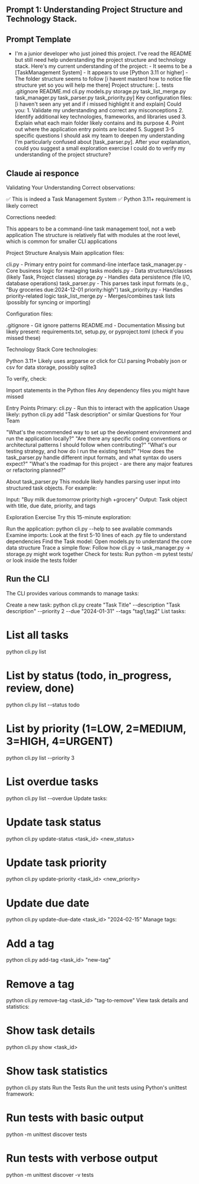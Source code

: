 ## Prompt 1: Understanding Project Structure and Technology Stack.

## Prompt Template
- I'm a junior developer who just joined this project. I've read the README but still need help understanding the project structure and technology stack. Here's my current understanding of the project: - It seems to be a [TaskManagement System] - It appears to use [Python 3.11 or higher] - The folder structure seems to follow [i havent masterd how to notice file structure yet so you will help me there] Project structure: [.. tests .gitignore README.md cli.py models.py storage.py task_list_merge.py task_manager.py task_parser.py task_priority.py] Key configuration files: [i haven't seen any yet and if i missed highlight it and explain] Could you: 1. Validate my understanding and correct any misconceptions 2. Identify additional key technologies, frameworks, and libraries used 3. Explain what each main folder likely contains and its purpose 4. Point out where the application entry points are located 5. Suggest 3-5 specific questions I should ask my team to deepen my understanding I'm particularly confused about [task_parser.py]. After your explanation, could you suggest a small exploration exercise I could do to verify my understanding of the project structure?


## Claude ai responce
Validating Your Understanding
Correct observations:

✅ This is indeed a Task Management System
✅ Python 3.11+ requirement is likely correct

Corrections needed:

This appears to be a command-line task management tool, not a web application
The structure is relatively flat with modules at the root level, which is common for smaller CLI applications

Project Structure Analysis
Main application files:

cli.py - Primary entry point for command-line interface
task_manager.py - Core business logic for managing tasks
models.py - Data structures/classes (likely Task, Project classes)
storage.py - Handles data persistence (file I/O, database operations)
task_parser.py - This parses task input formats (e.g., "Buy groceries due:2024-12-01 priority:high")
task_priority.py - Handles priority-related logic
task_list_merge.py - Merges/combines task lists (possibly for syncing or importing)

Configuration files:

.gitignore - Git ignore patterns
README.md - Documentation
Missing but likely present: requirements.txt, setup.py, or pyproject.toml (check if you missed these)

Technology Stack
Core technologies:

Python 3.11+
Likely uses argparse or click for CLI parsing
Probably json or csv for data storage, possibly sqlite3

To verify, check:

Import statements in the Python files
Any dependency files you might have missed

Entry Points
Primary: cli.py - Run this to interact with the application
Usage likely: python cli.py add "Task description" or similar
Questions for Your Team

"What's the recommended way to set up the development environment and run the application locally?"
"Are there any specific coding conventions or architectural patterns I should follow when contributing?"
"What's our testing strategy, and how do I run the existing tests?"
"How does the task_parser.py handle different input formats, and what syntax do users expect?"
"What's the roadmap for this project - are there any major features or refactoring planned?"

About task_parser.py
This module likely handles parsing user input into structured task objects. For example:

Input: "Buy milk due:tomorrow priority:high +grocery"
Output: Task object with title, due date, priority, and tags

Exploration Exercise
Try this 15-minute exploration:

Run the application: python cli.py --help to see available commands
Examine imports: Look at the first 5-10 lines of each .py file to understand dependencies
Find the Task model: Open models.py to understand the core data structure
Trace a simple flow: Follow how cli.py → task_manager.py → storage.py might work together
Check for tests: Run python -m pytest tests/ or look inside the tests folder

## Run the CLI
The CLI provides various commands to manage tasks:

Create a new task:
python cli.py create "Task Title" --description "Task description" --priority 2 --due "2024-01-31" --tags "tag1,tag2"
List tasks:
# List all tasks
python cli.py list

# List by status (todo, in_progress, review, done)
python cli.py list --status todo

# List by priority (1=LOW, 2=MEDIUM, 3=HIGH, 4=URGENT)
python cli.py list --priority 3

# List overdue tasks
python cli.py list --overdue
Update tasks:
# Update task status
python cli.py update-status <task_id> <new_status>

# Update task priority
python cli.py update-priority <task_id> <new_priority>

# Update due date
python cli.py update-due-date <task_id> "2024-02-15"
Manage tags:
# Add a tag
python cli.py add-tag <task_id> "new-tag"

# Remove a tag
python cli.py remove-tag <task_id> "tag-to-remove"
View task details and statistics:
# Show task details
python cli.py show <task_id>

# Show task statistics
python cli.py stats
Run the Tests
Run the unit tests using Python's unittest framework:

# Run tests with basic output
python -m unittest discover tests

# Run tests with verbose output
python -m unittest discover -v tests